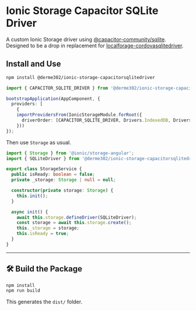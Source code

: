 # Ionic Storage Capacitor SQLite Driver

A custom Ionic Storage driver using [@capacitor-community/sqlite](https://github.com/capacitor-community/sqlite). Designed to be a drop in replacement for [localforage-cordovasqlitedriver](https://github.com/thgreasi/localForage-cordovaSQLiteDriver).

## Install and Use

```bash
npm install @derme302/ionic-storage-capacitorsqlitedriver
```

```ts
import { CAPACITOR_SQLITE_DRIVER } from '@derme302/ionic-storage-capacitorsqlitedriver';

bootstrapApplication(AppComponent, {
  providers: [
    {
    importProvidersFrom(IonicStorageModule.forRoot({
      driverOrder: [CAPACITOR_SQLITE_DRIVER, Drivers.IndexedDB, Drivers.LocalStorage]
    }))
});
```
Then use `Storage` as usual.

```ts
import { Storage } from '@ionic/storage-angular';
import { SQLiteDriver } from '@derme302/ionic-storage-capacitorsqlitedriver';

export class StorageService {
  public isReady: boolean = false;
  private _storage: Storage | null = null;

  constructor(private storage: Storage) {
    this.init();
  }

  async init() {
    await this.storage.defineDriver(SQLiteDriver);
    const storage = await this.storage.create();
    this._storage = storage;
    this.isReady = true;
  }
}
```

---

## 🛠 Build the Package

```bash
npm install
npm run build
```

This generates the `dist/` folder.
